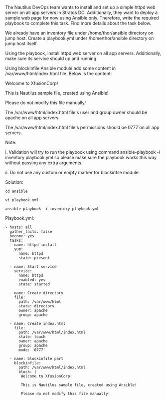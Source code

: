 The Nautilus DevOps team wants to install and set up a simple httpd web server on all app servers in Stratos DC. Additionally, they want to deploy a sample web page for now using Ansible only. Therefore, write the required playbook to complete this task. Find more details about the task below.



We already have an inventory file under /home/thor/ansible directory on jump host. Create a playbook.yml under /home/thor/ansible directory on jump host itself.

Using the playbook, install httpd web server on all app servers. Additionally, make sure its service should up and running.

Using blockinfile Ansible module add some content in /var/www/html/index.html file. Below is the content:

Welcome to XfusionCorp!

This is Nautilus sample file, created using Ansible!

Please do not modify this file manually!

The /var/www/html/index.html file's user and group owner should be apache on all app servers.

The /var/www/html/index.html file's permissions should be 0777 on all app servers.

Note:

i. Validation will try to run the playbook using command ansible-playbook -i inventory playbook.yml so please make sure the playbook works this way without passing any extra arguments.

ii. Do not use any custom or empty marker for blockinfile module.

Solution: 

```
cd ansible

vi playbook.yml

ansible-playbook -i inventory playbook.yml

```

Playbook.yml:

```
- hosts: all
  gather_facts: false
  become: yes
  tasks:
  - name: httpd install
    yum:
      name: httpd
      state: present
    
  - name: Start service
    service:
      name: httpd
      enabled: yes
      state: started
      
  - name: Create directory
    file:
      path: /var/www/html
      state: directory
      owner: apache
      group: apache

  - name: Create index.html
    file: 
      path: /var/www/html/index.html
      state: touch
      owner: apache
      group: apache
      mode: '0777'

  - name: blockinfile part
    blockinfile:
      path: /var/www/html/index.html
      block: |
       Welcome to XfusionCorp!

       This is Nautilus sample file, created using Ansible!

       Please do not modify this file manually!
```
